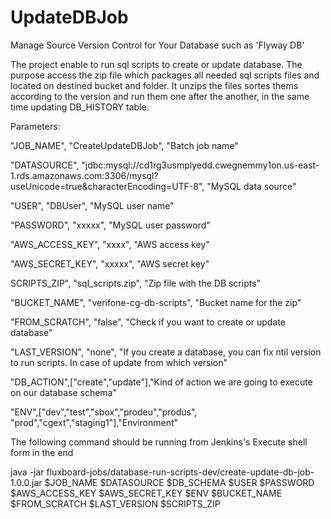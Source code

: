 # UpdateDBJob
Manage Source Version Control for Your Database such as 'Flyway DB'

The project enable to run sql scripts to create or update database. 
The purpose access the zip file which packages all needed sql scripts 
files and located on destined bucket and folder. It unzips the files
sortes thems according to the version and run them one after the another, 
in the same time updating DB_HISTORY table.

Parameters:

"JOB_NAME", "CreateUpdateDBJob", "Batch job name"

"DATASOURCE", "jdbc:mysql://cd1rg3usmplyedd.cwegnemmy1on.us-east-1.rds.amazonaws.com:3306/mysql?useUnicode=true&characterEncoding=UTF-8", "MySQL data source"	

"USER", "DBUser", "MySQL user name"

"PASSWORD", "xxxxx", "MySQL user password"

"AWS_ACCESS_KEY", "xxxx", "AWS access key"

"AWS_SECRET_KEY", "xxxxx", "AWS secret key"

SCRIPTS_ZIP", "sql_scripts.zip", "Zip file with the DB scripts"

"BUCKET_NAME", "verifone-cg-db-scripts", "Bucket name for the zip"

"FROM_SCRATCH", "false", "Check if you want to create or update database"

"LAST_VERSION", "none", "If you create a database, you can fix ntil version to run scripts. In case of update from which version"

"DB_ACTION",["create","update"],"Kind of action we are going to execute on our database schema"

"ENV",["dev","test","sbox","prodeu","produs", "prod","cgext","staging1"],"Environment"


The following command should be running from Jenkins's Execute shell form in the end


java -jar fluxboard-jobs/database-run-scripts-dev/create-update-db-job-1.0.0.jar $JOB_NAME $DATASOURCE $DB_SCHEMA $USER $PASSWORD $AWS_ACCESS_KEY $AWS_SECRET_KEY $ENV $BUCKET_NAME $FROM_SCRATCH $LAST_VERSION $SCRIPTS_ZIP
  

